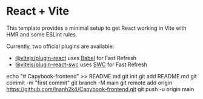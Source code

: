 # React + Vite

This template provides a minimal setup to get React working in Vite with HMR and some ESLint rules.

Currently, two official plugins are available:

- [@vitejs/plugin-react](https://github.com/vitejs/vite-plugin-react/blob/main/packages/plugin-react/README.md) uses [Babel](https://babeljs.io/) for Fast Refresh
- [@vitejs/plugin-react-swc](https://github.com/vitejs/vite-plugin-react-swc) uses [SWC](https://swc.rs/) for Fast Refresh


echo "# Capybook-frontend" >> README.md
git init
git add README.md
git commit -m "first commit"
git branch -M main
git remote add origin https://github.com/lnanh2k4/Capybook-frontend.git
git push -u origin main